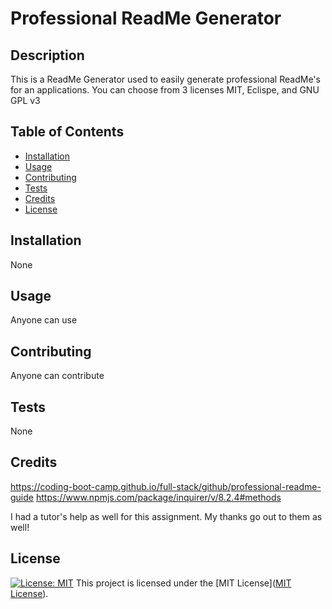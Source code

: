 # Professional ReadMe Generator

## Description
This is a ReadMe Generator used to easily generate professional ReadMe's for an applications. You can choose from 3 licenses MIT, Eclispe, and GNU GPL v3

## Table of Contents
- [Installation](#installation)
- [Usage](#usage)
- [Contributing](#contributing)
- [Tests](#tests)
- [Credits](#credits)
- [License](#license)

## Installation
None

## Usage
Anyone can use

## Contributing
Anyone can contribute

## Tests
None

## Credits
https://coding-boot-camp.github.io/full-stack/github/professional-readme-guide
https://www.npmjs.com/package/inquirer/v/8.2.4#methods

I had a tutor's help as well for this assignment. My thanks go out to them as well!

## License
[![License: MIT](https://img.shields.io/badge/License-MIT-yellow.svg)](https://opensource.org/licenses/MIT)
This project is licensed under the [MIT License]([MIT License](https://opensource.org/licenses/MIT)).

